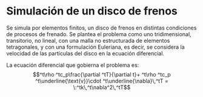# Simulación de un disco de frenos
Se simula por elementos finitos, un disco de frenos en distintas condiciones de procesos de frenado. Se plantea el problema como uno tridimensional, transitorio, no lineal, con una malla no estructurada de elementos tetragonales, y con una formulación Euleriana, es decir, se considera la velocidad de las partículas del disco en la ecuación diferencial.

La ecuación diferencial que gobierna el problema es:
$$^t\rho  ^tc_p\frac{\partial ^tT}{\partial t}+ ^t\rho ^tc_p ^t\underline{\text{v}}\cdot ^t\underline{\nabla}\,^tT = \:^tk\,^t\nabla^2\,^tT$$

